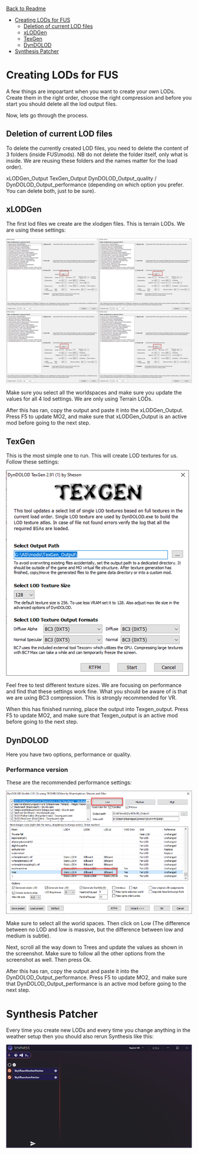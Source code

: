 [Back to Readme](https://github.com/Kvitekvist/FUS/blob/main/README.md)

* [Creating LODs for FUS](#creating-lods-for-fus)
   * [Deletion of current LOD files](#deletion-of-current-lod-files)
   * [xLODGen](#xlodgen)
   * [TexGen](#texgen)
   * [DynDOLOD](#dyndolod)
* [Synthesis Patcher](#synthesis-patcher)

# Creating LODs for FUS

A few things are impoartant when you want to create your own LODs. Create them in the right order, choose the right compression and before you start you should delete all the lod output files.

Now, lets go through the process.

## Deletion of current LOD files
To delete the currently created LOD files, you need to delete the content of 3 folders (inside FUS\mods). NB do not delete the folder itself, only what is inside. We are reusing these folders and the names matter for the load order).

xLODGen_Output
TexGen_Output
DynDOLOD_Output_quality / DynDOLOD_Output_performance (depending on which option you prefer. You can delete both, just to be sure).

## xLODGen
The first lod files we create are the xlodgen files. This is terrain LODs.
We are using these settings:

![image](https://github.com/Kvitekvist/FUS/blob/main/images/lod%20settings/xlodgen_settings.png?raw=true)

Make sure you select all the worldspaces and make sure you update the values for all 4 lod settings.
We are only using Terrain LODs. 

After this has ran, copy the output and paste it into the xLODGen_Output. Press F5 to update MO2, and make sure that xLODGen_Output is an active mod before going to the next step.

## TexGen
This is the most simple one to run. This will create LOD textures for us. Follow these settings:

![image](https://github.com/Kvitekvist/FUS/blob/main/images/lod%20settings/texgen_settings.png?raw=true)

Feel free to test different texture sizes. We are focusing on performance and find that these settings work fine.
What you should be aware of is that we are uxing BC3 compression. This is strongly recommended for VR.

When this has finished running, place the output into Texgen_output. Press F5 to update MO2, and make sure that Texgen_output is an active mod before going to the next step.

## DynDOLOD

Here you have two options, performance or quality.

### Performance version

These are the recommended performance settings:

![image](https://github.com/Kvitekvist/FUS/blob/main/images/lod%20settings/dyndolod_performance_settings.png?raw=true)

Make sure to select all the world spaces. Then click on Low (The difference between no LOD and low is massive, but the difference between low and medium is subtle).

Next, scroll all the way down to Trees and update the values as shown in the screenshot.
Make sure to follow all the other options from the screenshot as well. Then press Ok.

After this has ran, copy the output and paste it into the DynDOLOD_Output_performance. Press F5 to update MO2, and make sure that DynDOLOD_Output_performance is an active mod before going to the next step.

# Synthesis Patcher

Every time you create new LODs and every time you change anything in the weather setup then you should also rerun Synthesis like this:

![image](https://raw.githubusercontent.com/Kvitekvist/FUS/main/images/synthesis/synthesis.png)